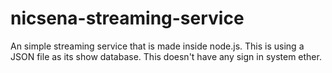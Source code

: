 # nicsena-streaming-service
An simple streaming service that is made inside node.js. This is using a JSON file as its show database. This doesn't have any sign in system ether.
